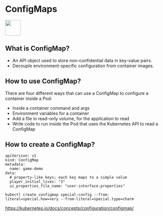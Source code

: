 # ConfigMaps
<image src ="https://github.com/kubernetes/community/blob/master/icons/png/resources/labeled/cm-256.png?raw=true" width="50">  

## What is ConfigMap? 
- An API object used to store non-confidential data in key-value pairs. 
- Decouple environment-specific configuration from container images.
## How to use ConfigMap?
There are four different ways that can use a ConfigMap to configure a container inside a Pod:
- Inside a container command and args
- Environment variables for a container
- Add a file in read-only volume, for the application to read
- Write code to run inside the Pod that uses the Kubernetes API to read a ConfigMap

## How to create a ConfigMap?
```
apiVersion: v1
kind: ConfigMap
metadata:
  name: game-demo
data:
  # property-like keys; each key maps to a simple value
  player_initial_lives: "3"
  ui_properties_file_name: "user-interface.properties"

```   
`kubectl create configmap special-config --from-literal=special.how=very --from-literal=special.type=charm`


https://kubernetes.io/docs/concepts/configuration/configmap/


